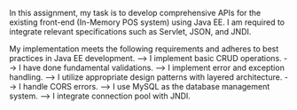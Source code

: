 In this assignment, my task is to develop comprehensive APIs for the existing front-end (In-Memory POS system) using Java EE. I am required to integrate relevant specifications such as Servlet, JSON, and JNDI.

My implementation meets the following requirements and adheres to best practices in Java EE development.
                    --> I implement basic CRUD operations.
                    --> I have done fundamental validations.
                    --> I implement error and exception handling.
                    --> I utilize appropriate design patterns with layered architecture.
                    --> I handle CORS errors.
                    --> I use MySQL as the database management system.
                    --> I integrate connection pool with JNDI.
